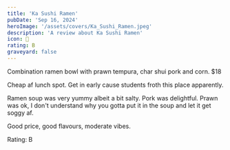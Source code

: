 ```yaml
---
title: 'Ka Sushi Ramen'
pubDate: 'Sep 16, 2024'
heroImage: '/assets/covers/Ka_Sushi_Ramen.jpeg'
description: 'A review about Ka Sushi Ramen'
icon: 🍥
rating: B
graveyard: false
---
```


Combination ramen bowl with prawn tempura, char shui pork and corn. $18

Cheap af lunch spot. Get in early cause students froth this place apparently. 

Ramen soup was very yummy albeit a bit salty. Pork was delightful. Prawn was ok, I don't understand why you gotta put it in the soup and let it get soggy af.

Good price, good flavours, moderate vibes.

Rating: B

